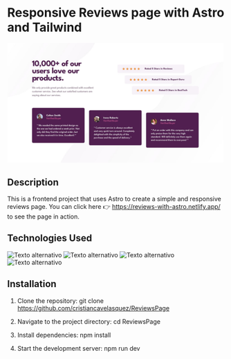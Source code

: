 # Responsive Reviews page with Astro and Tailwind

<img src="./public/design/desktop-design.jpg" alt="Recipe" width="500" />

## Description

This is a frontend project that uses Astro to create a simple and responsive reviews page.
You can click here 👉 https://reviews-with-astro.netlify.app/ to see the page in action.

## Technologies Used

![Texto alternativo](https://img.shields.io/badge/HTML5-E34F26?style=for-the-badge&logo=html5&logoColor=white)
![Texto alternativo](https://img.shields.io/badge/CSS3-1572B6?style=for-the-badge&logo=css3&logoColor=white)
![Texto alternativo](https://img.shields.io/badge/Tailwind_CSS-38B2AC?style=for-the-badge&logo=tailwind-css&logoColor=white)
![Texto alternativo](https://img.shields.io/badge/astro-%232C2052.svg?style=for-the-badge&logo=astro&logoColor=white)

## Installation

1. Clone the repository:
   git clone https://github.com/cristiancavelasquez/ReviewsPage

2. Navigate to the project directory:
   cd ReviewsPage

3. Install dependencies:
   npm install

4. Start the development server:
   npm run dev
